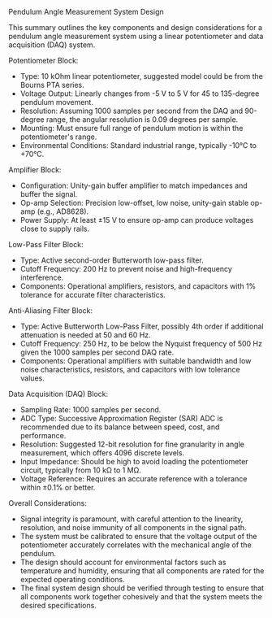 Pendulum Angle Measurement System Design

This summary outlines the key components and design considerations for a pendulum angle measurement system using a linear potentiometer and data acquisition (DAQ) system.

Potentiometer Block:
- Type: 10 kOhm linear potentiometer, suggested model could be from the Bourns PTA series.
- Voltage Output: Linearly changes from -5 V to 5 V for 45 to 135-degree pendulum movement.
- Resolution: Assuming 1000 samples per second from the DAQ and 90-degree range, the angular resolution is 0.09 degrees per sample.
- Mounting: Must ensure full range of pendulum motion is within the potentiometer's range.
- Environmental Conditions: Standard industrial range, typically -10°C to +70°C.

Amplifier Block:
- Configuration: Unity-gain buffer amplifier to match impedances and buffer the signal.
- Op-amp Selection: Precision low-offset, low noise, unity-gain stable op-amp (e.g., AD8628).
- Power Supply: At least ±15 V to ensure op-amp can produce voltages close to supply rails.

Low-Pass Filter Block:
- Type: Active second-order Butterworth low-pass filter.
- Cutoff Frequency: 200 Hz to prevent noise and high-frequency interference.
- Components: Operational amplifiers, resistors, and capacitors with 1% tolerance for accurate filter characteristics.

Anti-Aliasing Filter Block:
- Type: Active Butterworth Low-Pass Filter, possibly 4th order if additional attenuation is needed at 50 and 60 Hz.
- Cutoff Frequency: 250 Hz, to be below the Nyquist frequency of 500 Hz given the 1000 samples per second DAQ rate.
- Components: Operational amplifiers with suitable bandwidth and low noise characteristics, resistors, and capacitors with low tolerance values.

Data Acquisition (DAQ) Block:
- Sampling Rate: 1000 samples per second.
- ADC Type: Successive Approximation Register (SAR) ADC is recommended due to its balance between speed, cost, and performance.
- Resolution: Suggested 12-bit resolution for fine granularity in angle measurement, which offers 4096 discrete levels.
- Input Impedance: Should be high to avoid loading the potentiometer circuit, typically from 10 kΩ to 1 MΩ.
- Voltage Reference: Requires an accurate reference with a tolerance within ±0.1% or better.

Overall Considerations:
- Signal integrity is paramount, with careful attention to the linearity, resolution, and noise immunity of all components in the signal path.
- The system must be calibrated to ensure that the voltage output of the potentiometer accurately correlates with the mechanical angle of the pendulum.
- The design should account for environmental factors such as temperature and humidity, ensuring that all components are rated for the expected operating conditions.
- The final system design should be verified through testing to ensure that all components work together cohesively and that the system meets the desired specifications.